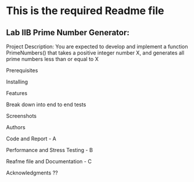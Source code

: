 # This is the required Readme file

## Lab IIB Prime Number Generator:

Project Description:
You are expected to develop and implement a function PrimeNumbers() that takes a positive integer
number X, and generates all prime numbers less than or equal to X

Prerequisites

Installing

Features

Break down into end to end tests

Screenshots

Authors

Code and Report - A

Performance and Stress Testing - B

Reafme file and Documentation - C

Acknowledgments ??
